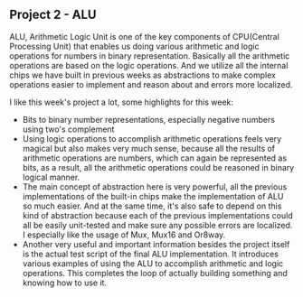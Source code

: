 ## Project 2 - ALU

ALU, Arithmetic Logic Unit is one of the key components of CPU(Central Processing Unit) that enables us doing various arithmetic and logic operations for numbers in binary representation. Basically all the arithmetic operations are based on the logic operations. And we utilize all the internal chips we have built in previous weeks as abstractions to make complex operations easier to implement and reason about and errors more localized.

I like this week's project a lot, some highlights for this week:

- Bits to binary number representations, especially negative numbers using two's complement
- Using logic operations to accomplish arithmetic operations feels very magical but also makes very much sense, because all the results of arithmetic operations are numbers, which can again be represented as bits, as a result, all the arithmetic operations could be reasoned in binary logical manner.
- The main concept of abstraction here is very powerful, all the previous implementations of the built-in chips make the implementation of ALU so much easier. And at the same time, it's also safe to depend on this kind of abstraction because each of the previous implementations could all be easily unit-tested and make sure any possible errors are localized. I especially like the usage of Mux, Mux16 and Or8way.
- Another very useful and important information besides the project itself is the actual test script of the final ALU implementation. It introduces various examples of using the ALU to accomplish arithmetic and logic operations. This completes the loop of actually building something and knowing how to use it.
